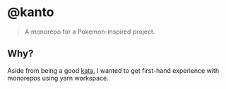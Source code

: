 # @kanto

> A monorepo for a Pokemon-inspired project.

## Why?

Aside from being a good [kata](https://en.wikipedia.org/wiki/Kata_(programming)), I wanted to get first-hand experience with monorepos using yarn workspace.
